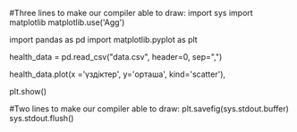 #Three lines to make our compiler able to draw:
import sys
import matplotlib
matplotlib.use('Agg')

import pandas as pd
import matplotlib.pyplot as plt

health_data = pd.read_csv("data.csv", header=0, sep=",")

health_data.plot(x ='үздіктер', y='орташа', kind='scatter'),

plt.show()

#Two  lines to make our compiler able to draw:
plt.savefig(sys.stdout.buffer)
sys.stdout.flush()
